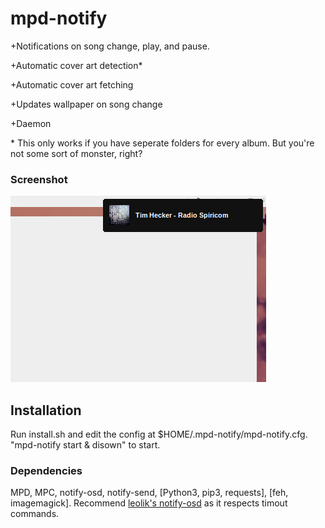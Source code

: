 # mpd-notify
+Notifications on song change, play, and pause.

+Automatic cover art detection\*

+Automatic cover art fetching

+Updates wallpaper on song change

+Daemon

\* This only works if you have seperate folders for every album. But you're not some sort of monster, right?

### Screenshot
![Screenshot](screenshots/screenshot1.png?raw=true)

## Installation
Run install.sh and edit the config at $HOME/.mpd-notify/mpd-notify.cfg. "mpd-notify start & disown" to start.

### Dependencies
MPD, MPC, notify-osd, notify-send, [Python3, pip3, requests], [feh, imagemagick]. Recommend <a href="https://launchpad.net/~leolik/+archive/ubuntu/leolik">leolik's notify-osd</a> as it respects timout commands.
